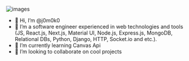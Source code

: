 ![images](https://user-images.githubusercontent.com/93967783/147612772-c380d1c6-698e-4d4c-8fbb-fd5ee6a9e89a.jpeg)


- 👋 Hi, I’m @j0m0k0
- 👀 I’m a software engineer experienced in web technologies and tools (JS, React.js, Next.js, Material UI, Node.js, Express.js, MongoDB, Relational DBs, Python, Django, HTTP, Socket.io and etc.).
- 🌱 I’m currently learning Canvas Api
- 💞️ I’m looking to collaborate on cool projects

